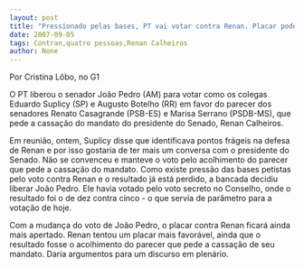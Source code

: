 ```yaml
---
layout: post
title: "Pressionado pelas bases, PT vai votar contra Renan. Placar pode chegar a 11 a quatro"
date: 2007-09-05
tags: Contran,quatro pessoas,Renan Calheiros
author: None
---
```

Por Cristina L&ocirc;bo, no G1

O PT liberou o senador Jo&atilde;o Pedro (AM) para votar como os colegas Eduardo Suplicy (SP) e Augusto Botelho (RR) em favor do parecer dos senadores Renato Casagrande (PSB-ES) e Marisa Serrano (PSDB-MS), que pede a cassa&ccedil;&atilde;o do mandato do presidente do Senado, Renan Calheiros.

Em reuni&atilde;o, ontem, Suplicy disse que identificava pontos fr&aacute;geis na defesa de Renan e por isso gostaria de ter mais um conversa com o presidente do Senado. N&atilde;o se convenceu e manteve o voto pelo acolhimento do parecer que pede a cassa&ccedil;&atilde;o do mandato. Como existe press&atilde;o das bases petistas pelo voto contra Renan e o resultado j&aacute; est&aacute; perdido, a bancada decidiu liberar Jo&atilde;o Pedro. Ele havia votado pelo voto secreto no Conselho, onde o resultado foi o de dez contra cinco - o que servia de par&acirc;metro para a vota&ccedil;&atilde;o de hoje.

Com a mudan&ccedil;a do voto de Jo&atilde;o Pedro, o placar contra Renan ficar&aacute; ainda mais apertado. Renan tentou um placar mais favor&aacute;vel, ainda que o resultado fosse o acolhimento do parecer que pede a cassa&ccedil;&atilde;o de seu mandato. Daria argumentos para um discurso em plen&aacute;rio.  
